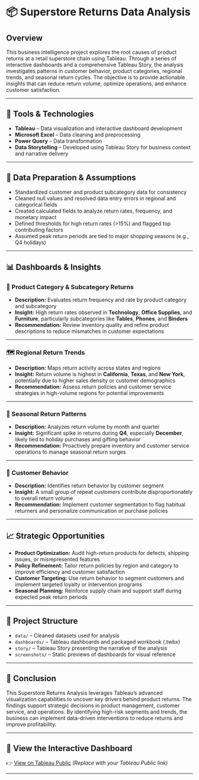 # 📦 Superstore Returns Data Analysis

## Overview

This business intelligence project explores the root causes of product returns at a retail superstore chain using Tableau. Through a series of interactive dashboards and a comprehensive Tableau Story, the analysis investigates patterns in customer behavior, product categories, regional trends, and seasonal return cycles. The objective is to provide actionable insights that can reduce return volume, optimize operations, and enhance customer satisfaction.

---

## 🔧 Tools & Technologies

- **Tableau** – Data visualization and interactive dashboard development  
- **Microsoft Excel** – Data cleaning and preprocessing  
- **Power Query** – Data transformation  
- **Data Storytelling** – Developed using Tableau Story for business context and narrative delivery

---

## 📂 Data Preparation & Assumptions

- Standardized customer and product subcategory data for consistency  
- Cleaned null values and resolved data entry errors in regional and categorical fields  
- Created calculated fields to analyze return rates, frequency, and monetary impact  
- Defined thresholds for high return rates (>15%) and flagged top contributing factors  
- Assumed peak return periods are tied to major shopping seasons (e.g., Q4 holidays)

---

## 📊 Dashboards & Insights

### 🛒 Product Category & Subcategory Returns
- **Description:** Evaluates return frequency and rate by product category and subcategory  
- **Insight:** High return rates observed in **Technology**, **Office Supplies**, and **Furniture**, particularly subcategories like **Tables**, **Phones**, and **Binders**  
- **Recommendation:** Review inventory quality and refine product descriptions to reduce mismatches in customer expectations

---

### 🗺️ Regional Return Trends
- **Description:** Maps return activity across states and regions  
- **Insight:** Return volume is highest in **California**, **Texas**, and **New York**, potentially due to higher sales density or customer demographics  
- **Recommendation:** Assess return policies and customer service strategies in high-volume regions for potential improvements

---

### 📆 Seasonal Return Patterns
- **Description:** Analyzes return volume by month and quarter  
- **Insight:** Significant spike in returns during **Q4**, especially **December**, likely tied to holiday purchases and gifting behavior  
- **Recommendation:** Proactively prepare inventory and customer service operations to manage seasonal return surges

---

### 👥 Customer Behavior
- **Description:** Identifies return behavior by customer segment  
- **Insight:** A small group of repeat customers contribute disproportionately to overall return volume  
- **Recommendation:** Implement customer segmentation to flag habitual returners and personalize communication or purchase policies

---

## 📈 Strategic Opportunities

- **Product Optimization:** Audit high-return products for defects, shipping issues, or misrepresented features  
- **Policy Refinement:** Tailor return policies by region and category to improve efficiency and customer satisfaction  
- **Customer Targeting:** Use return behavior to segment customers and implement targeted loyalty or intervention programs  
- **Seasonal Planning:** Reinforce supply chain and support staff during expected peak return periods

---

## 📌 Project Structure

- `data/` – Cleaned datasets used for analysis  
- `dashboards/` – Tableau dashboards and packaged workbook (.twbx)  
- `story/` – Tableau Story presenting the narrative of the analysis  
- `screenshots/` – Static previews of dashboards for visual reference

---

## 🧠 Conclusion

This Superstore Returns Analysis leverages Tableau’s advanced visualization capabilities to uncover key drivers behind product returns. The findings support strategic decisions in product management, customer service, and operations. By identifying high-risk segments and trends, the business can implement data-driven interventions to reduce returns and improve profitability.

---

## 🔗 View the Interactive Dashboard

👉 [View on Tableau Public](#) *(Replace with your Tableau Public link)*

---

